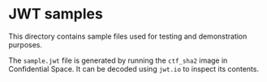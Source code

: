 # JWT samples

This directory contains sample files used for testing and demonstration
purposes.

The `sample.jwt` file is generated by running the `ctf_sha2` image in
Confidential Space. It can be decoded using `jwt.io` to inspect its contents.
